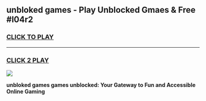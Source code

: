 
## unbloked games - Play Unblocked Gmaes & Free #l04r2
<h3>
<a href="https://premium.freeplayer.one?title=unbloked_games&ref=03M">CLICK TO PLAY</a></h3>
<hr>

<h3>
<a href="https://premium.freeplayer.one?title=unbloked_games&ref=03M">CLICK 2 PLAY</a>
  
</h3>

<a href="https://premium.freeplayer.one?title=unbloked_games&ref=03M"><img src="https://clearcache.store/games.png"></a>


**unbloked games games unblocked: Your Gateway to Fun and Accessible Online Gaming**
